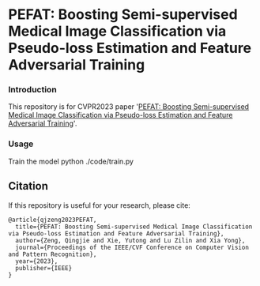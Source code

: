 # PEFAT: Boosting Semi-supervised Medical Image Classification via Pseudo-loss Estimation and Feature Adversarial Training

### Introduction

This repository is for CVPR2023 paper '[PEFAT: Boosting Semi-supervised Medical Image Classification via Pseudo-loss Estimation and Feature Adversarial Training]([https://github.com/liuquande](https://openaccess.thecvf.com/content/CVPR2023/papers/Zeng_PEFAT_Boosting_Semi-Supervised_Medical_Image_Classification_via_Pseudo-Loss_Estimation_and_CVPR_2023_paper.pdf))'.   

### Usage
Train the model
python ./code/train.py

## Citation

If this repository is useful for your research, please cite:
```
@article{qjzeng2023PEFAT,
  title={PEFAT: Boosting Semi-supervised Medical Image Classification via Pseudo-loss Estimation and Feature Adversarial Training},
  author={Zeng, Qingjie and Xie, Yutong and Lu Zilin and Xia Yong},
  journal={Proceedings of the IEEE/CVF Conference on Computer Vision and Pattern Recognition},
  year={2023},
  publisher={IEEE}
}
```
